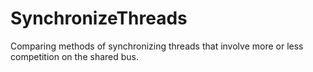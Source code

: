 SynchronizeThreads
==================

Comparing methods of synchronizing threads that involve more or less competition on the shared bus.
